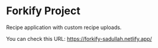# Forkify Project

Recipe application with custom recipe uploads.

You can check this URL: https://forkify-sadullah.netlify.app/
